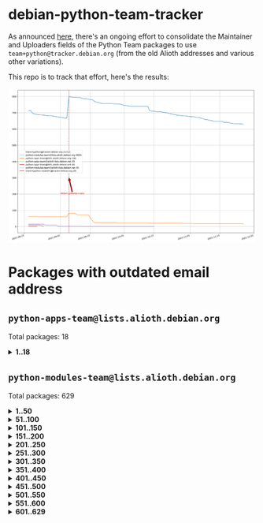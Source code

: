 # debian-python-team-tracker



As announced [here](https://lists.debian.org/debian-python/2021/08/msg00006.html), there's an ongoing effort to consolidate the Maintainer and Uploaders fields of the Python Team packages to use `team+python@tracker.debian.org` (from the old Alioth addresses and various other variations).



This repo is to track that effort, here's the results:



![Python team emails](images/python_team_emails.svg)


# Packages with outdated email address

## `python-apps-team@lists.alioth.debian.org`
Total packages: 18
<details>
<summary><b>1..18</b></summary>


| # | Package | Version |
| --- | --- | --- |
| 1 | [ctop](https://tracker.debian.org/ctop) | 1.0.0-2.1 |
| 2 | [cython](https://tracker.debian.org/cython) | 0.29.14-1 |
| 3 | [db2twitter](https://tracker.debian.org/db2twitter) | 0.6-1.1 |
| 4 | [dodgy](https://tracker.debian.org/dodgy) | 0.1.9-3 |
| 5 | [etm](https://tracker.debian.org/etm) | 3.2.30-1.1 |
| 6 | [firmware-microbit-micropython](https://tracker.debian.org/firmware-microbit-micropython) | 1.0.1-2 |
| 7 | [freealchemist](https://tracker.debian.org/freealchemist) | 0.5-1.1 |
| 8 | [kanboard-cli](https://tracker.debian.org/kanboard-cli) | 0.0.2-1.1 |
| 9 | [lightyears](https://tracker.debian.org/lightyears) | 1.4-2 |
| 10 | [muttdown](https://tracker.debian.org/muttdown) | 0.3.4-1 |
| 11 | [pelican](https://tracker.debian.org/pelican) | 4.0.1+dfsg-1.1 |
| 12 | [pipenv](https://tracker.debian.org/pipenv) | 11.9.0-1.1 |
| 13 | [prospector](https://tracker.debian.org/prospector) | 1.1.7-2 |
| 14 | [pybik](https://tracker.debian.org/pybik) | 3.0-3.1 |
| 15 | [retweet](https://tracker.debian.org/retweet) | 0.10-1.1 |
| 16 | [sen](https://tracker.debian.org/sen) | 0.6.1-0.1 |
| 17 | [sinntp](https://tracker.debian.org/sinntp) | 1.6-1.2 |
| 18 | [smem](https://tracker.debian.org/smem) | 1.5-1.1 |
</details>

## `python-modules-team@lists.alioth.debian.org`
Total packages: 629
<details>
<summary><b>1..50</b></summary>


| # | Package | Version |
| --- | --- | --- |
| 1 | [anorack](https://tracker.debian.org/anorack) | 0.2.7-1 |
| 2 | [anosql](https://tracker.debian.org/anosql) | 1.0.1-1 |
| 3 | [appdirs](https://tracker.debian.org/appdirs) | 1.4.4-1 |
| 4 | [asn1crypto](https://tracker.debian.org/asn1crypto) | 1.4.0-1 |
| 5 | [astral](https://tracker.debian.org/astral) | 1.6.1-2 |
| 6 | [authres](https://tracker.debian.org/authres) | 1.2.0-2 |
| 7 | [automat](https://tracker.debian.org/automat) | 20.2.0-1 |
| 8 | [azure-cosmos-table-python](https://tracker.debian.org/azure-cosmos-table-python) | 1.0.5+git20191025-5 |
| 9 | [bdist-nsi](https://tracker.debian.org/bdist-nsi) | 0.1.5-2 |
| 10 | [behave](https://tracker.debian.org/behave) | 1.2.6-3 |
| 11 | [bernhard](https://tracker.debian.org/bernhard) | 0.2.6-2 |
| 12 | [betamax](https://tracker.debian.org/betamax) | 0.8.1-2 |
| 13 | [bibtexparser](https://tracker.debian.org/bibtexparser) | 1.1.0+ds-3 |
| 14 | [binaryornot](https://tracker.debian.org/binaryornot) | 0.4.4+dfsg-4 |
| 15 | [bitstruct](https://tracker.debian.org/bitstruct) | 8.9.0-1 |
| 16 | [case](https://tracker.debian.org/case) | 1.5.3+dfsg-3 |
| 17 | [celery-batches](https://tracker.debian.org/celery-batches) | 0.2-2 |
| 18 | [celery-haystack](https://tracker.debian.org/celery-haystack) | 0.10-4 |
| 19 | [cerealizer](https://tracker.debian.org/cerealizer) | 0.8.1-3 |
| 20 | [chardet](https://tracker.debian.org/chardet) | 4.0.0-1 |
| 21 | [chargebee-python](https://tracker.debian.org/chargebee-python) | 1.6.6-1 |
| 22 | [chargebee2-python](https://tracker.debian.org/chargebee2-python) | 2.7.3-1 |
| 23 | [circuits](https://tracker.debian.org/circuits) | 3.1.0+ds1-2 |
| 24 | [codicefiscale](https://tracker.debian.org/codicefiscale) | 0.9+ds0-2 |
| 25 | [colorclass](https://tracker.debian.org/colorclass) | 2.2.0-2.1 |
| 26 | [colorspacious](https://tracker.debian.org/colorspacious) | 1.1.2-2 |
| 27 | [commonmark](https://tracker.debian.org/commonmark) | 0.9.1-3 |
| 28 | [constantly](https://tracker.debian.org/constantly) | 15.1.0-2 |
| 29 | [contextlib2](https://tracker.debian.org/contextlib2) | 0.6.0.post1-1 |
| 30 | [cookiecutter](https://tracker.debian.org/cookiecutter) | 1.7.3-1 |
| 31 | [coreapi](https://tracker.debian.org/coreapi) | 2.3.3-4 |
| 32 | [coreschema](https://tracker.debian.org/coreschema) | 0.0.4-3 |
| 33 | [cov-core](https://tracker.debian.org/cov-core) | 1.15.0-3 |
| 34 | [cppy](https://tracker.debian.org/cppy) | 1.1.0-2 |
| 35 | [cram](https://tracker.debian.org/cram) | 0.7-4 |
| 36 | [cssutils](https://tracker.debian.org/cssutils) | 1.0.2-3 |
| 37 | [d2to1](https://tracker.debian.org/d2to1) | 0.2.12-2 |
| 38 | [deap](https://tracker.debian.org/deap) | 1.3.1-2 |
| 39 | [debiancontributors](https://tracker.debian.org/debiancontributors) | 0.7.8-2 |
| 40 | [devpi-common](https://tracker.debian.org/devpi-common) | 3.2.2-1.1 |
| 41 | [django-ajax-selects](https://tracker.debian.org/django-ajax-selects) | 1.7.0-3 |
| 42 | [django-anymail](https://tracker.debian.org/django-anymail) | 7.1.0-1 |
| 43 | [django-bitfield](https://tracker.debian.org/django-bitfield) | 1.9.6-2 |
| 44 | [django-dirtyfields](https://tracker.debian.org/django-dirtyfields) | 1.3.1-2 |
| 45 | [django-downloadview](https://tracker.debian.org/django-downloadview) | 2.1.1-1 |
| 46 | [django-environ](https://tracker.debian.org/django-environ) | 0.4.4-2 |
| 47 | [django-filter](https://tracker.debian.org/django-filter) | 2.4.0-1 |
| 48 | [django-hvad](https://tracker.debian.org/django-hvad) | 1.8.0-1.1 |
| 49 | [django-impersonate](https://tracker.debian.org/django-impersonate) | 1.5-1 |
| 50 | [django-js-reverse](https://tracker.debian.org/django-js-reverse) | 0.7.3-1.1 |
</details>
<details>
<summary><b>51..100</b></summary>

| # | Package | Version |
| --- | --- | --- |
| 51 | [django-macaddress](https://tracker.debian.org/django-macaddress) | 1.5.0-2 |
| 52 | [django-markupfield](https://tracker.debian.org/django-markupfield) | 2.0.0-1 |
| 53 | [django-memoize](https://tracker.debian.org/django-memoize) | 2.2.0+dfsg-1 |
| 54 | [django-nose](https://tracker.debian.org/django-nose) | 1.4.6-2.1 |
| 55 | [django-notification](https://tracker.debian.org/django-notification) | 1.2.0-3 |
| 56 | [django-organizations](https://tracker.debian.org/django-organizations) | 1.1.2-1 |
| 57 | [django-pagination](https://tracker.debian.org/django-pagination) | 1.0.7-4 |
| 58 | [django-paintstore](https://tracker.debian.org/django-paintstore) | 0.2-4 |
| 59 | [django-picklefield](https://tracker.debian.org/django-picklefield) | 3.0.1-1 |
| 60 | [django-pipeline](https://tracker.debian.org/django-pipeline) | 1.6.14-3 |
| 61 | [django-q](https://tracker.debian.org/django-q) | 1.2.1-1 |
| 62 | [django-recurrence](https://tracker.debian.org/django-recurrence) | 1.10.3-1 |
| 63 | [django-redis-sessions](https://tracker.debian.org/django-redis-sessions) | 0.6.1-2 |
| 64 | [django-simple-redis-admin](https://tracker.debian.org/django-simple-redis-admin) | 1.4.0-2 |
| 65 | [django-stronghold](https://tracker.debian.org/django-stronghold) | 0.3.0+debian-2 |
| 66 | [django-webpack-loader](https://tracker.debian.org/django-webpack-loader) | 0.6.0-2 |
| 67 | [django-websocket-redis](https://tracker.debian.org/django-websocket-redis) | 0.4.7-2 |
| 68 | [django-wkhtmltopdf](https://tracker.debian.org/django-wkhtmltopdf) | 3.3.0-1 |
| 69 | [django-xmlrpc](https://tracker.debian.org/django-xmlrpc) | 0.1.8-2 |
| 70 | [djangorestframework-api-key](https://tracker.debian.org/djangorestframework-api-key) | 2.0.0-2 |
| 71 | [dkimpy](https://tracker.debian.org/dkimpy) | 1.0.5-1 |
| 72 | [dnsdiag](https://tracker.debian.org/dnsdiag) | 1.7.0-1.1 |
| 73 | [dockerpty](https://tracker.debian.org/dockerpty) | 0.4.1-2 |
| 74 | [dominate](https://tracker.debian.org/dominate) | 2.3.1-2 |
| 75 | [doublex](https://tracker.debian.org/doublex) | 1.9.2-1 |
| 76 | [drf-generators](https://tracker.debian.org/drf-generators) | 0.5.0-1 |
| 77 | [elasticsearch-curator](https://tracker.debian.org/elasticsearch-curator) | 5.8.1-1 |
| 78 | [entrypoints](https://tracker.debian.org/entrypoints) | 0.3-3 |
| 79 | [enum34](https://tracker.debian.org/enum34) | 1.1.6-4 |
| 80 | [enzyme](https://tracker.debian.org/enzyme) | 0.4.1-2 |
| 81 | [exam](https://tracker.debian.org/exam) | 0.10.5-3 |
| 82 | [factory-boy](https://tracker.debian.org/factory-boy) | 2.11.1-3 |
| 83 | [faker](https://tracker.debian.org/faker) | 0.9.3-0.1 |
| 84 | [fakesleep](https://tracker.debian.org/fakesleep) | 0.1-2 |
| 85 | [fastchunking](https://tracker.debian.org/fastchunking) | 0.0.3-2 |
| 86 | [feedgenerator](https://tracker.debian.org/feedgenerator) | 1.9-2 |
| 87 | [flake8-polyfill](https://tracker.debian.org/flake8-polyfill) | 1.0.2-2 |
| 88 | [flask-api](https://tracker.debian.org/flask-api) | 1.1+dfsg-1.1 |
| 89 | [flask-assets](https://tracker.debian.org/flask-assets) | 2.0-1 |
| 90 | [flask-babelex](https://tracker.debian.org/flask-babelex) | 0.9.4-1 |
| 91 | [flask-bcrypt](https://tracker.debian.org/flask-bcrypt) | 0.7.1-2 |
| 92 | [flask-compress](https://tracker.debian.org/flask-compress) | 1.4.0-3 |
| 93 | [flask-gravatar](https://tracker.debian.org/flask-gravatar) | 0.4.2-2 |
| 94 | [flask-htmlmin](https://tracker.debian.org/flask-htmlmin) | 1.3.2-2 |
| 95 | [flask-ldapconn](https://tracker.debian.org/flask-ldapconn) | 0.7.2-1.1 |
| 96 | [flask-limiter](https://tracker.debian.org/flask-limiter) | 1.0.1-2 |
| 97 | [flask-login](https://tracker.debian.org/flask-login) | 0.5.0-1 |
| 98 | [flask-mail](https://tracker.debian.org/flask-mail) | 0.9.1+dfsg1-1.1 |
| 99 | [flask-mongoengine](https://tracker.debian.org/flask-mongoengine) | 0.9.3-4 |
| 100 | [flask-multistatic](https://tracker.debian.org/flask-multistatic) | 1.0-2 |
</details>
<details>
<summary><b>101..150</b></summary>

| # | Package | Version |
| --- | --- | --- |
| 101 | [flask-paranoid](https://tracker.debian.org/flask-paranoid) | 0.2.0-3.1 |
| 102 | [flask-script](https://tracker.debian.org/flask-script) | 2.0.6-2 |
| 103 | [flask-silk](https://tracker.debian.org/flask-silk) | 0.2-18 |
| 104 | [flask-wtf](https://tracker.debian.org/flask-wtf) | 0.14.3-1 |
| 105 | [flufl.bounce](https://tracker.debian.org/flufl.bounce) | 3.0.1-1 |
| 106 | [flufl.enum](https://tracker.debian.org/flufl.enum) | 4.1.1-3 |
| 107 | [flufl.i18n](https://tracker.debian.org/flufl.i18n) | 3.0.1-1 |
| 108 | [flufl.lock](https://tracker.debian.org/flufl.lock) | 5.0.1-1 |
| 109 | [flufl.password](https://tracker.debian.org/flufl.password) | 1.3-3 |
| 110 | [flufl.testing](https://tracker.debian.org/flufl.testing) | 0.7-2 |
| 111 | [gerritlib](https://tracker.debian.org/gerritlib) | 0.8.0-2 |
| 112 | [gmplot](https://tracker.debian.org/gmplot) | 1.2.0-2 |
| 113 | [gtextfsm](https://tracker.debian.org/gtextfsm) | 1.1.0-2 |
| 114 | [gtts](https://tracker.debian.org/gtts) | 2.0.3-1 |
| 115 | [gtts-token](https://tracker.debian.org/gtts-token) | 1.1.3-1 |
| 116 | [guzzle-sphinx-theme](https://tracker.debian.org/guzzle-sphinx-theme) | 0.7.11-5 |
| 117 | [hachoir](https://tracker.debian.org/hachoir) | 3.1.0+dfsg-3 |
| 118 | [haproxy-log-analysis](https://tracker.debian.org/haproxy-log-analysis) | 2.0~b0-2 |
| 119 | [heapdict](https://tracker.debian.org/heapdict) | 1.0.1-1 |
| 120 | [hiro](https://tracker.debian.org/hiro) | 0.5-2 |
| 121 | [hypothesis-auto](https://tracker.debian.org/hypothesis-auto) | 1.1.4-2 |
| 122 | [importmagic](https://tracker.debian.org/importmagic) | 0.1.7-2 |
| 123 | [inflection](https://tracker.debian.org/inflection) | 0.3.1-2 |
| 124 | [isodate](https://tracker.debian.org/isodate) | 0.6.0-2 |
| 125 | [itypes](https://tracker.debian.org/itypes) | 1.1.0-4 |
| 126 | [jaraco.itertools](https://tracker.debian.org/jaraco.itertools) | 2.0.1-4 |
| 127 | [javaproperties](https://tracker.debian.org/javaproperties) | 0.7.0-1 |
| 128 | [jinja2-time](https://tracker.debian.org/jinja2-time) | 0.2.0-2 |
| 129 | [jpylyzer](https://tracker.debian.org/jpylyzer) | 2.0.0-3 |
| 130 | [json-tricks](https://tracker.debian.org/json-tricks) | 3.11.0-2 |
| 131 | [jsonhyperschema-codec](https://tracker.debian.org/jsonhyperschema-codec) | 1.0.3-2 |
| 132 | [junos-eznc](https://tracker.debian.org/junos-eznc) | 2.1.7-3 |
| 133 | [jupyter-sphinx-theme](https://tracker.debian.org/jupyter-sphinx-theme) | 0.0.6+ds1-10 |
| 134 | [kitchen](https://tracker.debian.org/kitchen) | 1.2.6-2 |
| 135 | [kivy](https://tracker.debian.org/kivy) | 1.11.0-2 |
| 136 | [lazr.delegates](https://tracker.debian.org/lazr.delegates) | 2.0.3-2 |
| 137 | [lazr.smtptest](https://tracker.debian.org/lazr.smtptest) | 2.0.3-2 |
| 138 | [lexicon](https://tracker.debian.org/lexicon) | 3.3.17-1 |
| 139 | [libthumbor](https://tracker.debian.org/libthumbor) | 1.3.3-2 |
| 140 | [logilab-constraint](https://tracker.debian.org/logilab-constraint) | 0.6.0-2 |
| 141 | [mako](https://tracker.debian.org/mako) | 1.1.3+ds1-2 |
| 142 | [manuel](https://tracker.debian.org/manuel) | 1.10.1-2 |
| 143 | [markupsafe](https://tracker.debian.org/markupsafe) | 1.1.1-1 |
| 144 | [mercurial-extension-utils](https://tracker.debian.org/mercurial-extension-utils) | 1.5.1-1 |
| 145 | [mercurial-extension-utils](https://tracker.debian.org/mercurial-extension-utils) | 1.5.1-3 |
| 146 | [mercurial-keyring](https://tracker.debian.org/mercurial-keyring) | 1.3.1-3 |
| 147 | [microsoft-authentication-extensions-for-python](https://tracker.debian.org/microsoft-authentication-extensions-for-python) | 0.3.0-1 |
| 148 | [milksnake](https://tracker.debian.org/milksnake) | 0.1.5-1 |
| 149 | [mimerender](https://tracker.debian.org/mimerender) | 0.6.0-2 |
| 150 | [mmllib](https://tracker.debian.org/mmllib) | 0.3.0.post1-2 |
</details>
<details>
<summary><b>151..200</b></summary>

| # | Package | Version |
| --- | --- | --- |
| 151 | [mockldap](https://tracker.debian.org/mockldap) | 0.3.0-4 |
| 152 | [modernize](https://tracker.debian.org/modernize) | 0.7-2 |
| 153 | [moksha.common](https://tracker.debian.org/moksha.common) | 1.2.5-4 |
| 154 | [mrtparse](https://tracker.debian.org/mrtparse) | 1.6-2 |
| 155 | [musicbrainzngs](https://tracker.debian.org/musicbrainzngs) | 0.7.1-2 |
| 156 | [mutagen](https://tracker.debian.org/mutagen) | 1.45.1-2 |
| 157 | [mwic](https://tracker.debian.org/mwic) | 0.7.8-1 |
| 158 | [mysql-connector-python](https://tracker.debian.org/mysql-connector-python) | 8.0.15-2 |
| 159 | [nb2plots](https://tracker.debian.org/nb2plots) | 0.6-2 |
| 160 | [netmiko](https://tracker.debian.org/netmiko) | 2.4.2-1 |
| 161 | [networkx](https://tracker.debian.org/networkx) | 2.5+ds-2 |
| 162 | [nose](https://tracker.debian.org/nose) | 1.3.7-6 |
| 163 | [nose2](https://tracker.debian.org/nose2) | 0.9.2-1 |
| 164 | [nose2-cov](https://tracker.debian.org/nose2-cov) | 1.0a4-3 |
| 165 | [ntplib](https://tracker.debian.org/ntplib) | 0.3.3-2 |
| 166 | [numpy-stl](https://tracker.debian.org/numpy-stl) | 2.9.0-1 |
| 167 | [numpydoc](https://tracker.debian.org/numpydoc) | 1.1.0-3 |
| 168 | [obsub](https://tracker.debian.org/obsub) | 0.2-4 |
| 169 | [okasha](https://tracker.debian.org/okasha) | 0.2.4-4 |
| 170 | [overpass](https://tracker.debian.org/overpass) | 0.7-1 |
| 171 | [pastescript](https://tracker.debian.org/pastescript) | 2.0.2-4 |
| 172 | [pcapy](https://tracker.debian.org/pcapy) | 0.11.4-2 |
| 173 | [pdfkit](https://tracker.debian.org/pdfkit) | 0.6.1-2 |
| 174 | [pep8](https://tracker.debian.org/pep8) | 1.7.1-9 |
| 175 | [pep8-naming](https://tracker.debian.org/pep8-naming) | 0.10.0-1 |
| 176 | [pg8000](https://tracker.debian.org/pg8000) | 1.10.6-2 |
| 177 | [pidcat](https://tracker.debian.org/pidcat) | 2.1.0-4 |
| 178 | [pilkit](https://tracker.debian.org/pilkit) | 2.0-3 |
| 179 | [plastex](https://tracker.debian.org/plastex) | 2.1-2 |
| 180 | [ply](https://tracker.debian.org/ply) | 3.11-4 |
| 181 | [portio](https://tracker.debian.org/portio) | 0.5-4 |
| 182 | [postgresfixture](https://tracker.debian.org/postgresfixture) | 0.4.2-1 |
| 183 | [power](https://tracker.debian.org/power) | 1.4+dfsg-4 |
| 184 | [pprintpp](https://tracker.debian.org/pprintpp) | 0.4.0-2 |
| 185 | [preggy](https://tracker.debian.org/preggy) | 1.4.4-1 |
| 186 | [prettytable](https://tracker.debian.org/prettytable) | 0.7.2-5 |
| 187 | [proxmoxer](https://tracker.debian.org/proxmoxer) | 1.0.3-2 |
| 188 | [ptable](https://tracker.debian.org/ptable) | 0.9.2-2 |
| 189 | [py-macaroon-bakery](https://tracker.debian.org/py-macaroon-bakery) | 1.3.1-1 |
| 190 | [py-radix](https://tracker.debian.org/py-radix) | 0.10.0-3 |
| 191 | [py3dns](https://tracker.debian.org/py3dns) | 3.2.1-1 |
| 192 | [pyasn1](https://tracker.debian.org/pyasn1) | 0.4.8-1 |
| 193 | [pybindgen](https://tracker.debian.org/pybindgen) | 0.20.0+dfsg1-2 |
| 194 | [pycairo](https://tracker.debian.org/pycairo) | 1.16.2-3 |
| 195 | [pycairo](https://tracker.debian.org/pycairo) | 1.16.2-4 |
| 196 | [pycallgraph](https://tracker.debian.org/pycallgraph) | 1.1.3-1.2 |
| 197 | [pycifrw](https://tracker.debian.org/pycifrw) | 4.4-2 |
| 198 | [pyclamd](https://tracker.debian.org/pyclamd) | 0.4.0-2 |
| 199 | [pycodestyle](https://tracker.debian.org/pycodestyle) | 2.6.0-1 |
| 200 | [pycparser](https://tracker.debian.org/pycparser) | 2.20-3 |
</details>
<details>
<summary><b>201..250</b></summary>

| # | Package | Version |
| --- | --- | --- |
| 201 | [pycxx](https://tracker.debian.org/pycxx) | 7.1.4-0.2 |
| 202 | [pydbus](https://tracker.debian.org/pydbus) | 0.6.0-4 |
| 203 | [pydenticon](https://tracker.debian.org/pydenticon) | 0.3.1-2 |
| 204 | [pydispatcher](https://tracker.debian.org/pydispatcher) | 2.0.5-2 |
| 205 | [pydle](https://tracker.debian.org/pydle) | 0.9.4-2 |
| 206 | [pyeapi](https://tracker.debian.org/pyeapi) | 0.8.1-2 |
| 207 | [pyee](https://tracker.debian.org/pyee) | 7.0.2-1 |
| 208 | [pyenchant](https://tracker.debian.org/pyenchant) | 3.2.0-1 |
| 209 | [pyfg](https://tracker.debian.org/pyfg) | 0.50-2 |
| 210 | [pyfiglet](https://tracker.debian.org/pyfiglet) | 0.8.0+dfsg-1 |
| 211 | [pyfribidi](https://tracker.debian.org/pyfribidi) | 0.12.0+repack-7 |
| 212 | [pygame](https://tracker.debian.org/pygame) | 1.9.6+dfsg-2 |
| 213 | [pygeoif](https://tracker.debian.org/pygeoif) | 0.7-2 |
| 214 | [pygments](https://tracker.debian.org/pygments) | 2.3.1+dfsg-3 |
| 215 | [pygtail](https://tracker.debian.org/pygtail) | 0.6.1-2 |
| 216 | [pygtkspellcheck](https://tracker.debian.org/pygtkspellcheck) | 4.0.5-2 |
| 217 | [pyhamcrest](https://tracker.debian.org/pyhamcrest) | 1.9.0-3 |
| 218 | [pyinotify](https://tracker.debian.org/pyinotify) | 0.9.6-1.3 |
| 219 | [pyiosxr](https://tracker.debian.org/pyiosxr) | 0.52-1.1 |
| 220 | [pyjavaproperties](https://tracker.debian.org/pyjavaproperties) | 0.7-2 |
| 221 | [pyjokes](https://tracker.debian.org/pyjokes) | 0.5.0-3 |
| 222 | [pykcs11](https://tracker.debian.org/pykcs11) | 1.5.10-1 |
| 223 | [pylama](https://tracker.debian.org/pylama) | 7.4.3-3 |
| 224 | [pylibmc](https://tracker.debian.org/pylibmc) | 1.5.2-3 |
| 225 | [pylint-celery](https://tracker.debian.org/pylint-celery) | 0.3-5 |
| 226 | [pylint-common](https://tracker.debian.org/pylint-common) | 0.2.5-4 |
| 227 | [pylint-django](https://tracker.debian.org/pylint-django) | 2.0.13-1 |
| 228 | [pylint-flask](https://tracker.debian.org/pylint-flask) | 0.5-4 |
| 229 | [pylint-plugin-utils](https://tracker.debian.org/pylint-plugin-utils) | 0.6-1 |
| 230 | [pymacs](https://tracker.debian.org/pymacs) | 0.25-3 |
| 231 | [pymilter](https://tracker.debian.org/pymilter) | 1.0.4-2 |
| 232 | [pymodbus](https://tracker.debian.org/pymodbus) | 2.1.0+dfsg-2 |
| 233 | [pymssql](https://tracker.debian.org/pymssql) | 2.1.4+dfsg-3 |
| 234 | [pynag](https://tracker.debian.org/pynag) | 1.1.2+dfsg-2 |
| 235 | [pynliner](https://tracker.debian.org/pynliner) | 0.8.0-2 |
| 236 | [pyopengl](https://tracker.debian.org/pyopengl) | 3.1.5+dfsg-1 |
| 237 | [pyparsing](https://tracker.debian.org/pyparsing) | 2.4.7-1 |
| 238 | [pyphen](https://tracker.debian.org/pyphen) | 0.9.5-3 |
| 239 | [pyprind](https://tracker.debian.org/pyprind) | 2.11.2-2 |
| 240 | [pyquery](https://tracker.debian.org/pyquery) | 1.2.9-4 |
| 241 | [pyrad](https://tracker.debian.org/pyrad) | 2.1-2 |
| 242 | [pyrsistent](https://tracker.debian.org/pyrsistent) | 0.15.5-1 |
| 243 | [pysimplesoap](https://tracker.debian.org/pysimplesoap) | 1.16.2-3 |
| 244 | [pysmi](https://tracker.debian.org/pysmi) | 0.3.2-2 |
| 245 | [pysodium](https://tracker.debian.org/pysodium) | 0.7.0-2 |
| 246 | [pyspf](https://tracker.debian.org/pyspf) | 2.0.14-2 |
| 247 | [pysrt](https://tracker.debian.org/pysrt) | 1.0.1-2 |
| 248 | [pyssim](https://tracker.debian.org/pyssim) | 0.2-2 |
| 249 | [pytaglib](https://tracker.debian.org/pytaglib) | 0.3.6+dfsg-2 |
| 250 | [pytds](https://tracker.debian.org/pytds) | 1.10.0-1 |
</details>
<details>
<summary><b>251..300</b></summary>

| # | Package | Version |
| --- | --- | --- |
| 251 | [pytest-arraydiff](https://tracker.debian.org/pytest-arraydiff) | 0.3-1 |
| 252 | [pytest-bdd](https://tracker.debian.org/pytest-bdd) | 3.2.1-1 |
| 253 | [pytest-cookies](https://tracker.debian.org/pytest-cookies) | 0.4.0-1 |
| 254 | [pytest-django](https://tracker.debian.org/pytest-django) | 3.5.1-1 |
| 255 | [pytest-expect](https://tracker.debian.org/pytest-expect) | 1.1.0-2 |
| 256 | [pytest-forked](https://tracker.debian.org/pytest-forked) | 1.3.0-1 |
| 257 | [pytest-httpbin](https://tracker.debian.org/pytest-httpbin) | 1.0.0-2 |
| 258 | [pytest-instafail](https://tracker.debian.org/pytest-instafail) | 0.4.2-1 |
| 259 | [pytest-remotedata](https://tracker.debian.org/pytest-remotedata) | 0.3.2-1 |
| 260 | [pytest-runner](https://tracker.debian.org/pytest-runner) | 2.11.1-1.2 |
| 261 | [pytest-sugar](https://tracker.debian.org/pytest-sugar) | 0.9.4-1 |
| 262 | [pytest-tornado](https://tracker.debian.org/pytest-tornado) | 0.8.1-1 |
| 263 | [pytest-vcr](https://tracker.debian.org/pytest-vcr) | 1.0.2-2 |
| 264 | [python-activipy](https://tracker.debian.org/python-activipy) | 0.1-7 |
| 265 | [python-adal](https://tracker.debian.org/python-adal) | 1.2.2-1 |
| 266 | [python-agate-excel](https://tracker.debian.org/python-agate-excel) | 0.2.3-1 |
| 267 | [python-aiohttp-security](https://tracker.debian.org/python-aiohttp-security) | 0.4.0-2 |
| 268 | [python-aiohttp-session](https://tracker.debian.org/python-aiohttp-session) | 2.9.0-2 |
| 269 | [python-aioinflux](https://tracker.debian.org/python-aioinflux) | 0.9.0-2 |
| 270 | [python-aiomeasures](https://tracker.debian.org/python-aiomeasures) | 0.5.14-3 |
| 271 | [python-amqplib](https://tracker.debian.org/python-amqplib) | 1.0.2-2 |
| 272 | [python-apptools](https://tracker.debian.org/python-apptools) | 4.5.0-1.1 |
| 273 | [python-aptly](https://tracker.debian.org/python-aptly) | 0.12.10-2 |
| 274 | [python-args](https://tracker.debian.org/python-args) | 0.1.0-3 |
| 275 | [python-arpy](https://tracker.debian.org/python-arpy) | 1.1.1-4 |
| 276 | [python-astor](https://tracker.debian.org/python-astor) | 0.8.1-1 |
| 277 | [python-async-timeout](https://tracker.debian.org/python-async-timeout) | 3.0.1-1.1 |
| 278 | [python-base58](https://tracker.debian.org/python-base58) | 1.0.3-1.1 |
| 279 | [python-bcdoc](https://tracker.debian.org/python-bcdoc) | 0.16.0-2 |
| 280 | [python-bioblend](https://tracker.debian.org/python-bioblend) | 0.7.0-3 |
| 281 | [python-bitbucket-api](https://tracker.debian.org/python-bitbucket-api) | 0.5.0-3 |
| 282 | [python-box](https://tracker.debian.org/python-box) | 3.4.6-2 |
| 283 | [python-btrees](https://tracker.debian.org/python-btrees) | 4.3.1-2 |
| 284 | [python-cachecontrol](https://tracker.debian.org/python-cachecontrol) | 0.12.6-1 |
| 285 | [python-can](https://tracker.debian.org/python-can) | 3.3.2.final~github-2 |
| 286 | [python-cement](https://tracker.debian.org/python-cement) | 2.10.0-2 |
| 287 | [python-cerberus](https://tracker.debian.org/python-cerberus) | 1.3.2-1 |
| 288 | [python-click-log](https://tracker.debian.org/python-click-log) | 0.2.1-2 |
| 289 | [python-click-threading](https://tracker.debian.org/python-click-threading) | 0.4.4-2 |
| 290 | [python-clint](https://tracker.debian.org/python-clint) | 0.5.1-3 |
| 291 | [python-cluster](https://tracker.debian.org/python-cluster) | 1.3.3-3 |
| 292 | [python-cmarkgfm](https://tracker.debian.org/python-cmarkgfm) | 0.4.2-1 |
| 293 | [python-coloredlogs](https://tracker.debian.org/python-coloredlogs) | 7.3-2 |
| 294 | [python-colour](https://tracker.debian.org/python-colour) | 0.1.5-2 |
| 295 | [python-commentjson](https://tracker.debian.org/python-commentjson) | 0.8.3-2 |
| 296 | [python-consul](https://tracker.debian.org/python-consul) | 0.7.1-1.1 |
| 297 | [python-cookies](https://tracker.debian.org/python-cookies) | 2.2.1-3 |
| 298 | [python-cpuinfo](https://tracker.debian.org/python-cpuinfo) | 5.0.0-2 |
| 299 | [python-crcmod](https://tracker.debian.org/python-crcmod) | 1.7+dfsg-2 |
| 300 | [python-cs](https://tracker.debian.org/python-cs) | 2.7.1-1 |
</details>
<details>
<summary><b>301..350</b></summary>

| # | Package | Version |
| --- | --- | --- |
| 301 | [python-cssselect2](https://tracker.debian.org/python-cssselect2) | 0.3.0-1 |
| 302 | [python-dbfread](https://tracker.debian.org/python-dbfread) | 2.0.7-3 |
| 303 | [python-decorator](https://tracker.debian.org/python-decorator) | 4.4.2-2 |
| 304 | [python-demjson](https://tracker.debian.org/python-demjson) | 2.2.4-5 |
| 305 | [python-diaspy](https://tracker.debian.org/python-diaspy) | 0.6.0-2 |
| 306 | [python-dict2xml](https://tracker.debian.org/python-dict2xml) | 1.7.0-1 |
| 307 | [python-dictobj](https://tracker.debian.org/python-dictobj) | 0.4-4 |
| 308 | [python-distro](https://tracker.debian.org/python-distro) | 1.5.0-1 |
| 309 | [python-distutils-extra](https://tracker.debian.org/python-distutils-extra) | 2.45 |
| 310 | [python-django-casclient](https://tracker.debian.org/python-django-casclient) | 1.5.3-1 |
| 311 | [python-django-dbconn-retry](https://tracker.debian.org/python-django-dbconn-retry) | 0.1.5-1.1 |
| 312 | [python-django-etcd-settings](https://tracker.debian.org/python-django-etcd-settings) | 0.1.13+dfsg-3 |
| 313 | [python-django-gravatar2](https://tracker.debian.org/python-django-gravatar2) | 1.4.4-2 |
| 314 | [python-django-jsonfield](https://tracker.debian.org/python-django-jsonfield) | 1.4.0-2 |
| 315 | [python-django-push-notifications](https://tracker.debian.org/python-django-push-notifications) | 1.4.1-1 |
| 316 | [python-django-simple-history](https://tracker.debian.org/python-django-simple-history) | 2.7.0-1.1 |
| 317 | [python-django-split-settings](https://tracker.debian.org/python-django-split-settings) | 0.3.0-2 |
| 318 | [python-dnslib](https://tracker.debian.org/python-dnslib) | 0.9.14-1 |
| 319 | [python-docutils](https://tracker.debian.org/python-docutils) | 0.16+dfsg-2 |
| 320 | [python-doubleratchet](https://tracker.debian.org/python-doubleratchet) | 0.6.0-2 |
| 321 | [python-dpkt](https://tracker.debian.org/python-dpkt) | 1.9.2-2 |
| 322 | [python-easywebdav](https://tracker.debian.org/python-easywebdav) | 1.2.0-8 |
| 323 | [python-enable](https://tracker.debian.org/python-enable) | 4.8.1-1 |
| 324 | [python-envisage](https://tracker.debian.org/python-envisage) | 4.9.0-2.1 |
| 325 | [python-envparse](https://tracker.debian.org/python-envparse) | 0.2.0-2 |
| 326 | [python-envs](https://tracker.debian.org/python-envs) | 1.2.6-1.1 |
| 327 | [python-epc](https://tracker.debian.org/python-epc) | 0.0.5-3 |
| 328 | [python-etcd](https://tracker.debian.org/python-etcd) | 0.4.5-2 |
| 329 | [python-ethtool](https://tracker.debian.org/python-ethtool) | 0.14-3 |
| 330 | [python-ewmh](https://tracker.debian.org/python-ewmh) | 0.1.6-2 |
| 331 | [python-exchangelib](https://tracker.debian.org/python-exchangelib) | 3.2.0-1 |
| 332 | [python-exotel](https://tracker.debian.org/python-exotel) | 0.1.5-2 |
| 333 | [python-fastimport](https://tracker.debian.org/python-fastimport) | 0.9.8-5 |
| 334 | [python-feather-format](https://tracker.debian.org/python-feather-format) | 0.3.1+dfsg1-4 |
| 335 | [python-flaky](https://tracker.debian.org/python-flaky) | 3.7.0-1 |
| 336 | [python-flask-marshmallow](https://tracker.debian.org/python-flask-marshmallow) | 0.10.1-4 |
| 337 | [python-flask-seeder](https://tracker.debian.org/python-flask-seeder) | 0.1~a2-2 |
| 338 | [python-ftputil](https://tracker.debian.org/python-ftputil) | 3.4-3 |
| 339 | [python-genty](https://tracker.debian.org/python-genty) | 1.3.2-1 |
| 340 | [python-geoip](https://tracker.debian.org/python-geoip) | 1.3.2-3 |
| 341 | [python-geoip2](https://tracker.debian.org/python-geoip2) | 2.9.0+dfsg1-2 |
| 342 | [python-getdns](https://tracker.debian.org/python-getdns) | 1.0.0~b1-2 |
| 343 | [python-gflags](https://tracker.debian.org/python-gflags) | 1.5.1-7 |
| 344 | [python-glob2](https://tracker.debian.org/python-glob2) | 0.5-3 |
| 345 | [python-gntp](https://tracker.debian.org/python-gntp) | 1.0.3-2 |
| 346 | [python-guizero](https://tracker.debian.org/python-guizero) | 1.1.0+dfsg1-2 |
| 347 | [python-hashids](https://tracker.debian.org/python-hashids) | 1.3.1-1 |
| 348 | [python-hidapi](https://tracker.debian.org/python-hidapi) | 0.9.0.post3-2 |
| 349 | [python-hiredis](https://tracker.debian.org/python-hiredis) | 1.0.1-1 |
| 350 | [python-hpilo](https://tracker.debian.org/python-hpilo) | 4.3-3 |
</details>
<details>
<summary><b>351..400</b></summary>

| # | Package | Version |
| --- | --- | --- |
| 351 | [python-html2text](https://tracker.debian.org/python-html2text) | 2020.1.16-1 |
| 352 | [python-http-parser](https://tracker.debian.org/python-http-parser) | 0.9.0-1 |
| 353 | [python-httptools](https://tracker.debian.org/python-httptools) | 0.1.1-1 |
| 354 | [python-icalendar](https://tracker.debian.org/python-icalendar) | 4.0.3-4 |
| 355 | [python-idna](https://tracker.debian.org/python-idna) | 2.10-1 |
| 356 | [python-iniparse](https://tracker.debian.org/python-iniparse) | 0.4-3 |
| 357 | [python-ipaddr](https://tracker.debian.org/python-ipaddr) | 2.2.0-4 |
| 358 | [python-ipaddress](https://tracker.debian.org/python-ipaddress) | 1.0.23-1 |
| 359 | [python-ipfix](https://tracker.debian.org/python-ipfix) | 0.9.7-2 |
| 360 | [python-irodsclient](https://tracker.debian.org/python-irodsclient) | 0.8.1-2 |
| 361 | [python-isc-dhcp-leases](https://tracker.debian.org/python-isc-dhcp-leases) | 0.9.1-2 |
| 362 | [python-iso3166](https://tracker.debian.org/python-iso3166) | 0.8.git20170319-2 |
| 363 | [python-isoweek](https://tracker.debian.org/python-isoweek) | 1.3.3-3 |
| 364 | [python-jmespath](https://tracker.debian.org/python-jmespath) | 0.10.0-1 |
| 365 | [python-jsonrpc](https://tracker.debian.org/python-jsonrpc) | 1.13.0-1 |
| 366 | [python-junit-xml](https://tracker.debian.org/python-junit-xml) | 1.9-1 |
| 367 | [python-kanboard](https://tracker.debian.org/python-kanboard) | 1.0.1-1.1 |
| 368 | [python-keyring](https://tracker.debian.org/python-keyring) | 18.0.1-2 |
| 369 | [python-langdetect](https://tracker.debian.org/python-langdetect) | 1.0.7-4 |
| 370 | [python-ldap](https://tracker.debian.org/python-ldap) | 3.2.0-4 |
| 371 | [python-ldapdomaindump](https://tracker.debian.org/python-ldapdomaindump) | 0.9.3-1 |
| 372 | [python-libguess](https://tracker.debian.org/python-libguess) | 1.1-4 |
| 373 | [python-logfury](https://tracker.debian.org/python-logfury) | 0.1.2-4 |
| 374 | [python-lupa](https://tracker.debian.org/python-lupa) | 1.9+dfsg-1 |
| 375 | [python-mailer](https://tracker.debian.org/python-mailer) | 0.8.1-4 |
| 376 | [python-mastodon](https://tracker.debian.org/python-mastodon) | 1.5.1-1 |
| 377 | [python-mbed-host-tests](https://tracker.debian.org/python-mbed-host-tests) | 1.4.4-3 |
| 378 | [python-mbed-ls](https://tracker.debian.org/python-mbed-ls) | 1.6.2+dfsg-3 |
| 379 | [python-mccabe](https://tracker.debian.org/python-mccabe) | 0.6.1-3 |
| 380 | [python-measurement](https://tracker.debian.org/python-measurement) | 2.0.1-2 |
| 381 | [python-mechanize](https://tracker.debian.org/python-mechanize) | 1:0.4.5-2 |
| 382 | [python-meld3](https://tracker.debian.org/python-meld3) | 1.0.2-3 |
| 383 | [python-mnemonic](https://tracker.debian.org/python-mnemonic) | 0.19-1 |
| 384 | [python-model-mommy](https://tracker.debian.org/python-model-mommy) | 1.6.0-2 |
| 385 | [python-morris](https://tracker.debian.org/python-morris) | 1.2-2 |
| 386 | [python-mpegdash](https://tracker.debian.org/python-mpegdash) | 0.2.0-1 |
| 387 | [python-mpv](https://tracker.debian.org/python-mpv) | 0.5.2-1 |
| 388 | [python-msrestazure](https://tracker.debian.org/python-msrestazure) | 0.6.2-1 |
| 389 | [python-multidict](https://tracker.debian.org/python-multidict) | 5.1.0-1 |
| 390 | [python-munch](https://tracker.debian.org/python-munch) | 2.3.2-2 |
| 391 | [python-murmurhash](https://tracker.debian.org/python-murmurhash) | 1.0.2-1 |
| 392 | [python-nacl](https://tracker.debian.org/python-nacl) | 1.4.0-1 |
| 393 | [python-nine](https://tracker.debian.org/python-nine) | 1.1.0-1 |
| 394 | [python-noise](https://tracker.debian.org/python-noise) | 1.2.3-3 |
| 395 | [python-notify2](https://tracker.debian.org/python-notify2) | 0.3-4 |
| 396 | [python-ntlm-auth](https://tracker.debian.org/python-ntlm-auth) | 1.4.0-1 |
| 397 | [python-oauth](https://tracker.debian.org/python-oauth) | 1.0.1-6 |
| 398 | [python-odf](https://tracker.debian.org/python-odf) | 1.4.1-1 |
| 399 | [python-offtrac](https://tracker.debian.org/python-offtrac) | 0.1.0-2.1 |
| 400 | [python-ofxclient](https://tracker.debian.org/python-ofxclient) | 2.0.4-2 |
</details>
<details>
<summary><b>401..450</b></summary>

| # | Package | Version |
| --- | --- | --- |
| 401 | [python-opcua](https://tracker.debian.org/python-opcua) | 0.98.11-1 |
| 402 | [python-openid-cla](https://tracker.debian.org/python-openid-cla) | 1.2-2 |
| 403 | [python-openid-teams](https://tracker.debian.org/python-openid-teams) | 1.2-2 |
| 404 | [python-openidc-client](https://tracker.debian.org/python-openidc-client) | 0.6.0-1.1 |
| 405 | [python-opentimestamps](https://tracker.debian.org/python-opentimestamps) | 0.4.1-1 |
| 406 | [python-padme](https://tracker.debian.org/python-padme) | 1.1.1-3 |
| 407 | [python-pampy](https://tracker.debian.org/python-pampy) | 1.8.4-2 |
| 408 | [python-pamqp](https://tracker.debian.org/python-pamqp) | 2.3.0-2 |
| 409 | [python-parse-type](https://tracker.debian.org/python-parse-type) | 0.3.4-3 |
| 410 | [python-path-and-address](https://tracker.debian.org/python-path-and-address) | 2.0.1-2 |
| 411 | [python-pathtools](https://tracker.debian.org/python-pathtools) | 0.1.2-4 |
| 412 | [python-paypal](https://tracker.debian.org/python-paypal) | 1.2.5-3 |
| 413 | [python-peakutils](https://tracker.debian.org/python-peakutils) | 1.3.3+ds-2 |
| 414 | [python-pem](https://tracker.debian.org/python-pem) | 19.1.0-1 |
| 415 | [python-persistent](https://tracker.debian.org/python-persistent) | 4.6.4-0.2 |
| 416 | [python-pex](https://tracker.debian.org/python-pex) | 1.1.14-3.1 |
| 417 | [python-pgbouncer](https://tracker.debian.org/python-pgbouncer) | 0.0.9-3 |
| 418 | [python-pgpdump](https://tracker.debian.org/python-pgpdump) | 1.5-2 |
| 419 | [python-pgspecial](https://tracker.debian.org/python-pgspecial) | 1.11.10+dfsg1-1 |
| 420 | [python-phonenumbers](https://tracker.debian.org/python-phonenumbers) | 8.12.1-1 |
| 421 | [python-picklable-itertools](https://tracker.debian.org/python-picklable-itertools) | 0.1.1-3 |
| 422 | [python-pika](https://tracker.debian.org/python-pika) | 0.11.0-5 |
| 423 | [python-plac](https://tracker.debian.org/python-plac) | 0.9.6-1.1 |
| 424 | [python-plaster](https://tracker.debian.org/python-plaster) | 1.0-2 |
| 425 | [python-plaster-pastedeploy](https://tracker.debian.org/python-plaster-pastedeploy) | 0.5-3 |
| 426 | [python-prctl](https://tracker.debian.org/python-prctl) | 1.7-2 |
| 427 | [python-preshed](https://tracker.debian.org/python-preshed) | 3.0.2-1 |
| 428 | [python-pretend](https://tracker.debian.org/python-pretend) | 1.0.9-1 |
| 429 | [python-prettylog](https://tracker.debian.org/python-prettylog) | 0.1.0-2 |
| 430 | [python-priority](https://tracker.debian.org/python-priority) | 1.3.0-3 |
| 431 | [python-progress](https://tracker.debian.org/python-progress) | 1.5-1 |
| 432 | [python-progressbar](https://tracker.debian.org/python-progressbar) | 2.5-2 |
| 433 | [python-protego](https://tracker.debian.org/python-protego) | 0.1.16+dfsg-2 |
| 434 | [python-prov](https://tracker.debian.org/python-prov) | 1.5.2-2 |
| 435 | [python-pskc](https://tracker.debian.org/python-pskc) | 1.1-3 |
| 436 | [python-publicsuffix2](https://tracker.debian.org/python-publicsuffix2) | 2.20191221-2 |
| 437 | [python-py-zipkin](https://tracker.debian.org/python-py-zipkin) | 0.15.0-1.1 |
| 438 | [python-pyasn1-modules](https://tracker.debian.org/python-pyasn1-modules) | 0.2.1-1 |
| 439 | [python-pyface](https://tracker.debian.org/python-pyface) | 6.1.2-2 |
| 440 | [python-pyftpdlib](https://tracker.debian.org/python-pyftpdlib) | 1.5.4-2 |
| 441 | [python-pygerrit2](https://tracker.debian.org/python-pygerrit2) | 2.0.4-2 |
| 442 | [python-pygtrie](https://tracker.debian.org/python-pygtrie) | 2.2-1.1 |
| 443 | [python-pypump](https://tracker.debian.org/python-pypump) | 0.7-3 |
| 444 | [python-pysnmp4-apps](https://tracker.debian.org/python-pysnmp4-apps) | 0.3.2-2.2 |
| 445 | [python-pysnmp4-mibs](https://tracker.debian.org/python-pysnmp4-mibs) | 0.1.3-3 |
| 446 | [python-pytest-benchmark](https://tracker.debian.org/python-pytest-benchmark) | 3.2.2-2 |
| 447 | [python-pyvmomi](https://tracker.debian.org/python-pyvmomi) | 6.7.1-3 |
| 448 | [python-qtpy](https://tracker.debian.org/python-qtpy) | 1.9.0-3 |
| 449 | [python-rarfile](https://tracker.debian.org/python-rarfile) | 3.1-1 |
| 450 | [python-ratelimiter](https://tracker.debian.org/python-ratelimiter) | 1.2.0.post0-1 |
</details>
<details>
<summary><b>451..500</b></summary>

| # | Package | Version |
| --- | --- | --- |
| 451 | [python-redisearch-py](https://tracker.debian.org/python-redisearch-py) | 1.0.0-1 |
| 452 | [python-releases](https://tracker.debian.org/python-releases) | 1.6.3-1 |
| 453 | [python-repoze.lru](https://tracker.debian.org/python-repoze.lru) | 0.7-2 |
| 454 | [python-repoze.sphinx.autointerface](https://tracker.debian.org/python-repoze.sphinx.autointerface) | 0.8-0.2 |
| 455 | [python-repoze.tm2](https://tracker.debian.org/python-repoze.tm2) | 2.0-2 |
| 456 | [python-requests-cache](https://tracker.debian.org/python-requests-cache) | 0.5.2-1 |
| 457 | [python-requests-ntlm](https://tracker.debian.org/python-requests-ntlm) | 1.1.0-1.1 |
| 458 | [python-requirements-detector](https://tracker.debian.org/python-requirements-detector) | 0.6-2 |
| 459 | [python-restless](https://tracker.debian.org/python-restless) | 2.1.1-2 |
| 460 | [python-roman](https://tracker.debian.org/python-roman) | 2.0.0-4 |
| 461 | [python-rpaths](https://tracker.debian.org/python-rpaths) | 0.13-1.1 |
| 462 | [python-rply](https://tracker.debian.org/python-rply) | 0.7.7-2 |
| 463 | [python-schedutils](https://tracker.debian.org/python-schedutils) | 0.6-2.1 |
| 464 | [python-schema](https://tracker.debian.org/python-schema) | 0.6.7-3 |
| 465 | [python-schroot](https://tracker.debian.org/python-schroot) | 0.4-4 |
| 466 | [python-scp](https://tracker.debian.org/python-scp) | 0.13.0-2 |
| 467 | [python-scrapy-djangoitem](https://tracker.debian.org/python-scrapy-djangoitem) | 1.1.1-4 |
| 468 | [python-scripttest](https://tracker.debian.org/python-scripttest) | 1.3-3 |
| 469 | [python-scruffy](https://tracker.debian.org/python-scruffy) | 0.3.3-2 |
| 470 | [python-sdnotify](https://tracker.debian.org/python-sdnotify) | 0.3.1-2 |
| 471 | [python-serverfiles](https://tracker.debian.org/python-serverfiles) | 0.3.0-1 |
| 472 | [python-service-identity](https://tracker.debian.org/python-service-identity) | 18.1.0-6 |
| 473 | [python-sexpdata](https://tracker.debian.org/python-sexpdata) | 0.0.3-2 |
| 474 | [python-shade](https://tracker.debian.org/python-shade) | 1.30.0-3 |
| 475 | [python-shellescape](https://tracker.debian.org/python-shellescape) | 3.4.1-4 |
| 476 | [python-simpy](https://tracker.debian.org/python-simpy) | 2.3.1+dfsg-2 |
| 477 | [python-simpy3](https://tracker.debian.org/python-simpy3) | 3.0.11-2 |
| 478 | [python-slimmer](https://tracker.debian.org/python-slimmer) | 0.1.30-8 |
| 479 | [python-slugify](https://tracker.debian.org/python-slugify) | 4.0.0-1 |
| 480 | [python-smstrade](https://tracker.debian.org/python-smstrade) | 0.2.4-6 |
| 481 | [python-socketpool](https://tracker.debian.org/python-socketpool) | 0.5.3-5 |
| 482 | [python-sparkpost](https://tracker.debian.org/python-sparkpost) | 1.3.7-2 |
| 483 | [python-sphinx-issues](https://tracker.debian.org/python-sphinx-issues) | 1.2.0-2 |
| 484 | [python-spur](https://tracker.debian.org/python-spur) | 0.3.21-1 |
| 485 | [python-srp](https://tracker.debian.org/python-srp) | 1.0.15-1 |
| 486 | [python-statsd](https://tracker.debian.org/python-statsd) | 3.3.0-2 |
| 487 | [python-stopit](https://tracker.debian.org/python-stopit) | 1.1.2-1 |
| 488 | [python-structlog](https://tracker.debian.org/python-structlog) | 20.1.0-1 |
| 489 | [python-sunlight](https://tracker.debian.org/python-sunlight) | 1.1.5-3 |
| 490 | [python-suntime](https://tracker.debian.org/python-suntime) | 1.2.5-2 |
| 491 | [python-tblib](https://tracker.debian.org/python-tblib) | 1.7.0-1 |
| 492 | [python-tempita](https://tracker.debian.org/python-tempita) | 0.5.2-6 |
| 493 | [python-tesserocr](https://tracker.debian.org/python-tesserocr) | 2.5.0-1 |
| 494 | [python-test-server](https://tracker.debian.org/python-test-server) | 0.0.27-2 |
| 495 | [python-testing.common.database](https://tracker.debian.org/python-testing.common.database) | 2.0.0-2 |
| 496 | [python-testing.mysqld](https://tracker.debian.org/python-testing.mysqld) | 1.4.0-4 |
| 497 | [python-testing.postgresql](https://tracker.debian.org/python-testing.postgresql) | 1.3.0-2 |
| 498 | [python-textile](https://tracker.debian.org/python-textile) | 1:4.0.1-3 |
| 499 | [python-thriftpy](https://tracker.debian.org/python-thriftpy) | 0.3.9+ds1-1 |
| 500 | [python-timeline](https://tracker.debian.org/python-timeline) | 0.0.7-2 |
</details>
<details>
<summary><b>501..550</b></summary>

| # | Package | Version |
| --- | --- | --- |
| 501 | [python-tinycss](https://tracker.debian.org/python-tinycss) | 0.4-3 |
| 502 | [python-tinycss2](https://tracker.debian.org/python-tinycss2) | 1.0.2-1 |
| 503 | [python-tktreectrl](https://tracker.debian.org/python-tktreectrl) | 2.0.2-3 |
| 504 | [python-toml](https://tracker.debian.org/python-toml) | 0.10.1-1 |
| 505 | [python-traits](https://tracker.debian.org/python-traits) | 5.2.0-2 |
| 506 | [python-traitsui](https://tracker.debian.org/python-traitsui) | 6.1.3-3 |
| 507 | [python-translationstring](https://tracker.debian.org/python-translationstring) | 1.4-1 |
| 508 | [python-trie](https://tracker.debian.org/python-trie) | 0.2+ds-2 |
| 509 | [python-twitter](https://tracker.debian.org/python-twitter) | 3.3-2 |
| 510 | [python-typeguard](https://tracker.debian.org/python-typeguard) | 2.2.2-1.1 |
| 511 | [python-tzlocal](https://tracker.debian.org/python-tzlocal) | 2.1-1 |
| 512 | [python-udatetime](https://tracker.debian.org/python-udatetime) | 0.0.16-4 |
| 513 | [python-uflash](https://tracker.debian.org/python-uflash) | 1.2.4+dfsg-4 |
| 514 | [python-unicodecsv](https://tracker.debian.org/python-unicodecsv) | 0.14.1-2 |
| 515 | [python-unidiff](https://tracker.debian.org/python-unidiff) | 0.5.5-2 |
| 516 | [python-urlobject](https://tracker.debian.org/python-urlobject) | 2.4.3-3 |
| 517 | [python-urwidtrees](https://tracker.debian.org/python-urwidtrees) | 1.0.3.dev0-1 |
| 518 | [python-utils](https://tracker.debian.org/python-utils) | 2.3.0-2 |
| 519 | [python-vagrant](https://tracker.debian.org/python-vagrant) | 0.5.15-3 |
| 520 | [python-venusian](https://tracker.debian.org/python-venusian) | 3.0.0-1 |
| 521 | [python-vobject](https://tracker.debian.org/python-vobject) | 0.9.6.1-0.2 |
| 522 | [python-webencodings](https://tracker.debian.org/python-webencodings) | 0.5.1-2 |
| 523 | [python-webob](https://tracker.debian.org/python-webob) | 1:1.8.6-1.1 |
| 524 | [python-wget](https://tracker.debian.org/python-wget) | 3.2-3 |
| 525 | [python-wheezy.template](https://tracker.debian.org/python-wheezy.template) | 0.1.167-2 |
| 526 | [python-whoosh](https://tracker.debian.org/python-whoosh) | 2.7.4+git6-g9134ad92-5 |
| 527 | [python-wither](https://tracker.debian.org/python-wither) | 1.1-2 |
| 528 | [python-wsgilog](https://tracker.debian.org/python-wsgilog) | 0.3.1-3 |
| 529 | [python-x3dh](https://tracker.debian.org/python-x3dh) | 0.5.8-2 |
| 530 | [python-xeddsa](https://tracker.debian.org/python-xeddsa) | 0.4.6-2 |
| 531 | [python-yaswfp](https://tracker.debian.org/python-yaswfp) | 0.9.3-1.1 |
| 532 | [python-zc.customdoctests](https://tracker.debian.org/python-zc.customdoctests) | 1.0.1-2 |
| 533 | [python-zipp](https://tracker.debian.org/python-zipp) | 1.0.0-3 |
| 534 | [python-zxcvbn](https://tracker.debian.org/python-zxcvbn) | 4.4.28-2 |
| 535 | [python3-proselint](https://tracker.debian.org/python3-proselint) | 0.10.2-2 |
| 536 | [pythondialog](https://tracker.debian.org/pythondialog) | 3.5.1-1 |
| 537 | [pythonmagick](https://tracker.debian.org/pythonmagick) | 0.9.19-6 |
| 538 | [pytoml](https://tracker.debian.org/pytoml) | 0.1.21-1 |
| 539 | [pyuca](https://tracker.debian.org/pyuca) | 1.2-2 |
| 540 | [pyutilib](https://tracker.debian.org/pyutilib) | 5.8.0-1 |
| 541 | [pywavelets](https://tracker.debian.org/pywavelets) | 1.1.1-1 |
| 542 | [pywinrm](https://tracker.debian.org/pywinrm) | 0.3.0-2 |
| 543 | [quark-sphinx-theme](https://tracker.debian.org/quark-sphinx-theme) | 0.5.1-2 |
| 544 | [readlike](https://tracker.debian.org/readlike) | 0.1.3-1.1 |
| 545 | [recommonmark](https://tracker.debian.org/recommonmark) | 0.6.0+ds-1 |
| 546 | [redis-py-cluster](https://tracker.debian.org/redis-py-cluster) | 2.0.0-1 |
| 547 | [reentry](https://tracker.debian.org/reentry) | 1.3.1-1 |
| 548 | [reparser](https://tracker.debian.org/reparser) | 1.4.3-1 |
| 549 | [requests-aws](https://tracker.debian.org/requests-aws) | 0.1.5-2 |
| 550 | [restrictedpython](https://tracker.debian.org/restrictedpython) | 4.0~b3-2 |
</details>
<details>
<summary><b>551..600</b></summary>

| # | Package | Version |
| --- | --- | --- |
| 551 | [ripe-atlas-cousteau](https://tracker.debian.org/ripe-atlas-cousteau) | 1.4.2-3 |
| 552 | [ripe-atlas-sagan](https://tracker.debian.org/ripe-atlas-sagan) | 1.2.2-2 |
| 553 | [robot-detection](https://tracker.debian.org/robot-detection) | 0.4.0-2 |
| 554 | [routes](https://tracker.debian.org/routes) | 2.5.1-1 |
| 555 | [sgmllib3k](https://tracker.debian.org/sgmllib3k) | 1.0.0-3 |
| 556 | [simplegeneric](https://tracker.debian.org/simplegeneric) | 0.8.1-3 |
| 557 | [singledispatch](https://tracker.debian.org/singledispatch) | 3.4.0.3-3 |
| 558 | [sireader](https://tracker.debian.org/sireader) | 1.1.1-2 |
| 559 | [sleekxmpp](https://tracker.debian.org/sleekxmpp) | 1.3.3-6 |
| 560 | [slimit](https://tracker.debian.org/slimit) | 0.8.1-4 |
| 561 | [smartypants](https://tracker.debian.org/smartypants) | 2.0.0-2 |
| 562 | [social-auth-app-django](https://tracker.debian.org/social-auth-app-django) | 3.1.0-2.1 |
| 563 | [social-auth-core](https://tracker.debian.org/social-auth-core) | 3.1.0-1.1 |
| 564 | [sortedcollections](https://tracker.debian.org/sortedcollections) | 1.0.1-1 |
| 565 | [sortedcontainers](https://tracker.debian.org/sortedcontainers) | 2.1.0-2 |
| 566 | [sparql-wrapper-python](https://tracker.debian.org/sparql-wrapper-python) | 1.8.5-1 |
| 567 | [speaklater](https://tracker.debian.org/speaklater) | 1.3-5 |
| 568 | [sphinx](https://tracker.debian.org/sphinx) | 1.8.5-2 |
| 569 | [sphinx](https://tracker.debian.org/sphinx) | 1.8.5-3 |
| 570 | [sphinx](https://tracker.debian.org/sphinx) | 1.8.5-4 |
| 571 | [sphinx](https://tracker.debian.org/sphinx) | 1.8.5-5 |
| 572 | [sphinx](https://tracker.debian.org/sphinx) | 1.8.5-7 |
| 573 | [sphinx](https://tracker.debian.org/sphinx) | 1.8.5-9 |
| 574 | [sphinx](https://tracker.debian.org/sphinx) | 2.4.3-2 |
| 575 | [sphinx](https://tracker.debian.org/sphinx) | 2.4.3-4 |
| 576 | [sphinx](https://tracker.debian.org/sphinx) | 3.2.1-1 |
| 577 | [sphinx-autorun](https://tracker.debian.org/sphinx-autorun) | 1.1.0-3.1 |
| 578 | [sphinx-celery](https://tracker.debian.org/sphinx-celery) | 2.0.0-1 |
| 579 | [sphinx-intl](https://tracker.debian.org/sphinx-intl) | 2.0.1-2 |
| 580 | [sphinxcontrib-devhelp](https://tracker.debian.org/sphinxcontrib-devhelp) | 1.0.2-2 |
| 581 | [sphinxcontrib-doxylink](https://tracker.debian.org/sphinxcontrib-doxylink) | 1.5-1 |
| 582 | [sphinxcontrib-log-cabinet](https://tracker.debian.org/sphinxcontrib-log-cabinet) | 1.0.1-2 |
| 583 | [sphinxcontrib-qthelp](https://tracker.debian.org/sphinxcontrib-qthelp) | 1.0.3-2 |
| 584 | [sphinxcontrib-rubydomain](https://tracker.debian.org/sphinxcontrib-rubydomain) | 0.1~dev-20100804-2 |
| 585 | [sphinxcontrib-websupport](https://tracker.debian.org/sphinxcontrib-websupport) | 1.2.4-1 |
| 586 | [sphinxtesters](https://tracker.debian.org/sphinxtesters) | 0.2.3-1 |
| 587 | [sqlalchemy](https://tracker.debian.org/sqlalchemy) | 1.3.15+ds1-1 |
| 588 | [sqlparse](https://tracker.debian.org/sqlparse) | 0.3.1-1 |
| 589 | [sshpubkeys](https://tracker.debian.org/sshpubkeys) | 3.1.0-2.1 |
| 590 | [sshtunnel](https://tracker.debian.org/sshtunnel) | 0.1.4-2 |
| 591 | [stardicter](https://tracker.debian.org/stardicter) | 1.2-1 |
| 592 | [straight.plugin](https://tracker.debian.org/straight.plugin) | 1.4.1-3 |
| 593 | [stsci.distutils](https://tracker.debian.org/stsci.distutils) | 0.3.7-5 |
| 594 | [subvertpy](https://tracker.debian.org/subvertpy) | 0.11.0~git20191228+2423bf1-3 |
| 595 | [tagpy](https://tracker.debian.org/tagpy) | 2013.1-7 |
| 596 | [terminaltables](https://tracker.debian.org/terminaltables) | 3.1.0-3 |
| 597 | [texext](https://tracker.debian.org/texext) | 0.6.6-2 |
| 598 | [tinydb](https://tracker.debian.org/tinydb) | 3.15.2-2 |
| 599 | [tldextract](https://tracker.debian.org/tldextract) | 2.2.1-1 |
| 600 | [translation-finder](https://tracker.debian.org/translation-finder) | 1.0-1 |
</details>
<details>
<summary><b>601..629</b></summary>

| # | Package | Version |
| --- | --- | --- |
| 601 | [transmissionrpc](https://tracker.debian.org/transmissionrpc) | 0.11-4 |
| 602 | [twodict](https://tracker.debian.org/twodict) | 1.2-2 |
| 603 | [txws](https://tracker.debian.org/txws) | 0.9.1-4 |
| 604 | [txzmq](https://tracker.debian.org/txzmq) | 0.8.0-2 |
| 605 | [typogrify](https://tracker.debian.org/typogrify) | 1:2.0.7-2 |
| 606 | [u-msgpack-python](https://tracker.debian.org/u-msgpack-python) | 2.3.0-2 |
| 607 | [utidylib](https://tracker.debian.org/utidylib) | 0.5-3 |
| 608 | [validators](https://tracker.debian.org/validators) | 0.14.2-2 |
| 609 | [vcr.py](https://tracker.debian.org/vcr.py) | 4.0.2-1 |
| 610 | [vim-autopep8](https://tracker.debian.org/vim-autopep8) | 1.2.0-2 |
| 611 | [voluptuous](https://tracker.debian.org/voluptuous) | 0.11.1-1 |
| 612 | [vsts-cd-manager](https://tracker.debian.org/vsts-cd-manager) | 1.0.2-3 |
| 613 | [wchartype](https://tracker.debian.org/wchartype) | 0.1-2 |
| 614 | [wcwidth](https://tracker.debian.org/wcwidth) | 0.1.9+dfsg1-2 |
| 615 | [webpy](https://tracker.debian.org/webpy) | 1:0.61-1 |
| 616 | [wheel](https://tracker.debian.org/wheel) | 0.34.2-1 |
| 617 | [whichcraft](https://tracker.debian.org/whichcraft) | 0.4.1-2 |
| 618 | [wikitrans](https://tracker.debian.org/wikitrans) | 1.3-1 |
| 619 | [willow](https://tracker.debian.org/willow) | 1.4-1 |
| 620 | [wlc](https://tracker.debian.org/wlc) | 1.2-1 |
| 621 | [wokkel](https://tracker.debian.org/wokkel) | 18.0.0-3.1 |
| 622 | [wsgiproxy2](https://tracker.debian.org/wsgiproxy2) | 0.4.5-1.1 |
| 623 | [wtf-peewee](https://tracker.debian.org/wtf-peewee) | 3.0.0+dfsg-2 |
| 624 | [wtforms](https://tracker.debian.org/wtforms) | 2.2.1-2 |
| 625 | [xhtml2pdf](https://tracker.debian.org/xhtml2pdf) | 0.2.4-1 |
| 626 | [xlwt](https://tracker.debian.org/xlwt) | 1.3.0-3 |
| 627 | [zc.lockfile](https://tracker.debian.org/zc.lockfile) | 2.0-1 |
| 628 | [zict](https://tracker.debian.org/zict) | 2.0.0-1 |
| 629 | [zope.deprecation](https://tracker.debian.org/zope.deprecation) | 4.4.0-4 |
</details>
